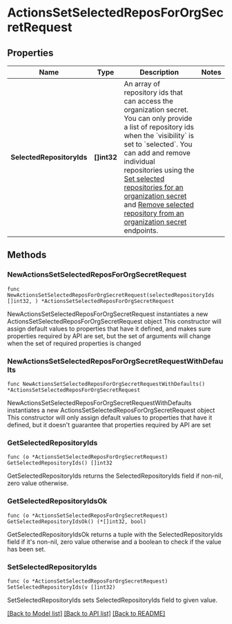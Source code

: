 # ActionsSetSelectedReposForOrgSecretRequest

## Properties

Name | Type | Description | Notes
------------ | ------------- | ------------- | -------------
**SelectedRepositoryIds** | **[]int32** | An array of repository ids that can access the organization secret. You can only provide a list of repository ids when the &#x60;visibility&#x60; is set to &#x60;selected&#x60;. You can add and remove individual repositories using the [Set selected repositories for an organization secret](https://docs.github.com/rest/reference/actions#set-selected-repositories-for-an-organization-secret) and [Remove selected repository from an organization secret](https://docs.github.com/rest/reference/actions#remove-selected-repository-from-an-organization-secret) endpoints. | 

## Methods

### NewActionsSetSelectedReposForOrgSecretRequest

`func NewActionsSetSelectedReposForOrgSecretRequest(selectedRepositoryIds []int32, ) *ActionsSetSelectedReposForOrgSecretRequest`

NewActionsSetSelectedReposForOrgSecretRequest instantiates a new ActionsSetSelectedReposForOrgSecretRequest object
This constructor will assign default values to properties that have it defined,
and makes sure properties required by API are set, but the set of arguments
will change when the set of required properties is changed

### NewActionsSetSelectedReposForOrgSecretRequestWithDefaults

`func NewActionsSetSelectedReposForOrgSecretRequestWithDefaults() *ActionsSetSelectedReposForOrgSecretRequest`

NewActionsSetSelectedReposForOrgSecretRequestWithDefaults instantiates a new ActionsSetSelectedReposForOrgSecretRequest object
This constructor will only assign default values to properties that have it defined,
but it doesn't guarantee that properties required by API are set

### GetSelectedRepositoryIds

`func (o *ActionsSetSelectedReposForOrgSecretRequest) GetSelectedRepositoryIds() []int32`

GetSelectedRepositoryIds returns the SelectedRepositoryIds field if non-nil, zero value otherwise.

### GetSelectedRepositoryIdsOk

`func (o *ActionsSetSelectedReposForOrgSecretRequest) GetSelectedRepositoryIdsOk() (*[]int32, bool)`

GetSelectedRepositoryIdsOk returns a tuple with the SelectedRepositoryIds field if it's non-nil, zero value otherwise
and a boolean to check if the value has been set.

### SetSelectedRepositoryIds

`func (o *ActionsSetSelectedReposForOrgSecretRequest) SetSelectedRepositoryIds(v []int32)`

SetSelectedRepositoryIds sets SelectedRepositoryIds field to given value.



[[Back to Model list]](../README.md#documentation-for-models) [[Back to API list]](../README.md#documentation-for-api-endpoints) [[Back to README]](../README.md)


